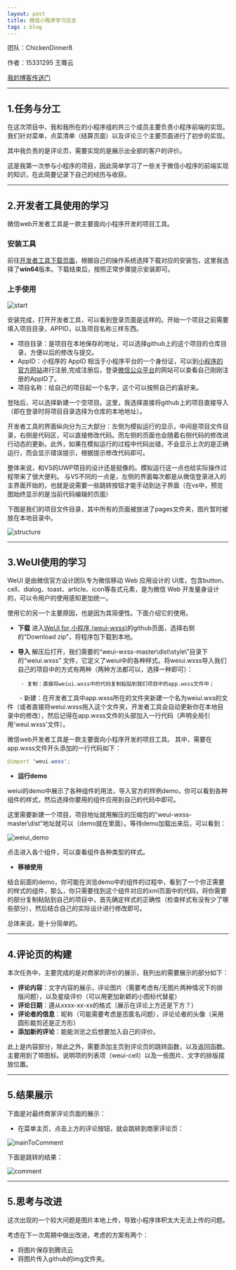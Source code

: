 ```yaml
---
layout: post
title: 微信小程序学习日志
tags : blog
---
```



团队：ChickenDinner8

作者：15331295 王骞云

[我的博客传送门](https://blog.csdn.net/pomelo_W/article/details/79955218)


---
## **1.任务与分工** 
在这次项目中，我和我所在的小程序组的共三个成员主要负责小程序前端的实现。我们针对菜单，点菜清单（结算页面）以及评论三个主要页面进行了初步的实现。

其中我负责的是评论页，需要实现的是展示出全部的客户的评价。

这是我第一次参与小程序的项目，因此简单学习了一些关于微信小程序的前端实现的知识，在此简要记录下自己的经历与收获。

---
## **2.开发者工具使用的学习**
微信web开发者工具是一款主要面向小程序开发的项目工具。


### **安装工具**
前往[开发者工具下载页面](https://developers.weixin.qq.com/miniprogram/dev/devtools/download.html?t=2018412)，根据自己的操作系统选择下载对应的安装包，这里我选择了**win64**版本。下载结束后，按照正常步骤提示安装即可。

### **上手使用**

![start][1]

安装完成，打开开发者工具，可以看到登录页面是这样的。开始一个项目之前需要填入项目目录，APPID，以及项目名称三样东西。

 - 项目目录：是项目在本地保存的地址，可以选择github上的这个项目的仓库目录，方便以后的修改与提交。
 - AppID：小程序的 AppID 相当于小程序平台的一个身份证，可以到[小程序的官方网站]( https://mp.weixin.qq.com/wxopen/waregister?action=step1)进行注册,完成注册后，登录[微信公众平台]( https://mp.weixin.qq.com )的网站可以查看自己刚刚注册的AppID了。
 - 项目名称：给自己的项目起一个名字，这个可以按照自己的喜好来。

登陆后，可以选择新建一个空项目。这里，我选择直接将github上的项目直接导入（即在登录时将项目目录选择为仓库的本地地址）。

开发者工具的界面纵向分为三大部分：左侧为模拟运行的显示，中间是项目文件目录，右侧是代码区，可以直接修改代码。而左侧的页面也会随着右侧代码的修改进行动态的更新。此外，如果在模拟运行的过程中代码出错，不会显示上次的是正确运行，而会显示错误提示，根据提示修改代码即可。

整体来说，和VS的UWP项目的设计还是挺像的。模拟运行这一点也给实际操作过程带来了很大便利。
与VS不同的一点是，左侧的界面每次都是从微信登录进入的主界面开始的，也就是说需要一些跳转按钮才能手动到达子界面（在vs中，预览图始终显示的是当前代码编辑的页面）

下图是我们的项目文件目录，其中所有的页面被放进了pages文件夹，图片暂时被放在本地目录中。

![structure][2]

---
## **3.WeUI使用的学习**

WeUI 是由微信官方设计团队专为微信移动 Web 应用设计的 UI库，包含button、cell、dialog、toast、article、icon等各式元素，是为微信 Web 开发量身设计的，可以令用户的使用感知更加统一。

使用它的另一个主要原因，也是因为其简便性。下面介绍它的使用。

 - **下载**
    进入[WeUI for 小程序 (weui-wxss)](https://github.com/Tencent/weui-wxss/)的github页面，选择右侧的“Download zip”，将程序包下载到本地。

 - **导入**
解压后打开，我们需要的“weui-wxss-master\dist\style\”目录下的“weiui.wxss” 文件，它定义了weiui中的各种样式。将weiui.wxss导入我们自己的项目中的方式有两种（两种方法都可以，选择一种即可）：

        - 复制：直接将weiui.wxss中的代码复制粘贴到我们项目中的app.wxss文件中；
        
        - 新建：在开发者工具中app.wxss所在的文件夹新建一个名为weiui.wxs的文件（或者直接将weiui.wxss拖入这个文件夹，开发者工具会自动更新你在本地目录中的修改），然后记得在app.wxss文件的头部加入一行代码（声明全局引用'weui.wxss'文件）。
        

微信web开发者工具是一款主要面向小程序开发的项目工具。
其中，需要在app.wxss文件开头添加的一行代码如下：
```java
@import 'weui.wxss';
```

 - **运行demo**
 
weiui的demo中展示了各种组件的用法，导入官方的样例demo，你可以看到各种组件的样式，然后选择你要用的组件应用到自己的代码中即可。

这里需要新建一个项目，项目地址就用解压的压缩包的“weui-wxss-master\dist”地址就可以（demo就在里面）。等待demo加载出来后，可以看到：

![weiui_demo][3]

点击进入各个组件，可以查看组件各种类型的样式。

 - **移植使用**
 
结合前面的demo，你可能在浏览demo中的组件的过程中，看到了一个你正需要的样式的组件，那么，你只需要找到这个组件对应的xml页面中的代码，将你需要的部分复制粘贴到自己的项目中，首先确定样式的正确性（检查样式有没有少了哪些部分），然后结合自己的实际设计进行修改即可。

总体来说，是十分简单的。

 

---
## **4.评论页的构建**

本次任务中，主要完成的是对商家的评价的展示，我列出的需要展示的部分如下：

 - **评论内容**：文字内容的展示，评论图片（需要考虑有/无图片两种情况下的排版问题），以及星级评价（可以用更加新颖的小图标代替星）
 - **评论日期**：遵从xxxx-xx-xx的格式（展示在评论上方还是下方？）
 - **评论者的信息**：昵称（可能需要考虑是否匿名问题），评论论者的头像（采用圆形裁剪还是正方形）
 - **添加新的评论**：能能浏览之后想要加入自己的评价。
 
此上是内容部分，除此之外，需要添加主页到评论页的跳转函数，以及返回函数。
主要用到了带图标。说明项的列表项（weui-cell）以及一些图片、文字的排版摆放位置。

---
## **5.结果展示**
下面是对最终商家评论页面的展示：

 - 在菜单主页，点击上方的评论按钮，就会跳转到商家评论页：

![mainToComment][5]

下面是跳转的结果：

![comment][4]


---
## **5.思考与改进**

这次出现的一个较大问题是图片本地上传，导致小程序体积太大无法上传的问题。

考虑在下一次周期中做出改进，考虑的方案有两个：

 - 将图片保存到腾讯云
 - 将图片传入github的img文件夹。



  [1]: https://github.com/ChickenDinner8/ChickenDinner8.github.io/blob/master/public/img/pomelo/start.PNG?raw=true
  [2]: https://github.com/ChickenDinner8/ChickenDinner8.github.io/blob/master/public/img/pomelo/structure.png?raw=true
  [3]: https://github.com/ChickenDinner8/ChickenDinner8.github.io/blob/master/public/img/pomelo/weui_demo.png?raw=true
  [4]: https://github.com/ChickenDinner8/ChickenDinner8.github.io/blob/master/public/img/pomelo/comment.png?raw=true
  [5]: https://github.com/ChickenDinner8/ChickenDinner8.github.io/blob/master/public/img/pomelo/mainToComment.png?raw=true

